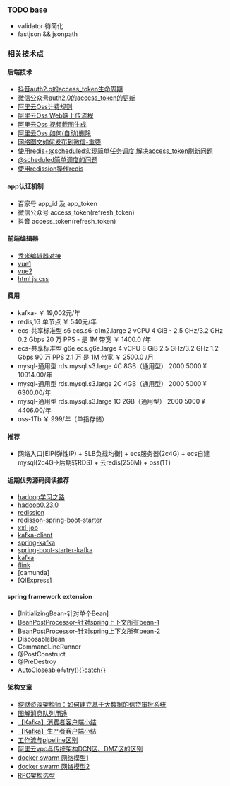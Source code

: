 
### TODO base

- validator 待简化
- fastjson && jsonpath

### 相关技术点

#### 后端技术

- [抖音auth2.o的access_token生命周期](https://www.it610.com/article/1287591770242199552.htm)
- [微信公众号auth2.0的access_token的更新]()
- [阿里云Oss计费规则](https://help.aliyun.com/document_detail/59636.html?spm=a2c4g.11186623.6.570.6ba1218cHaht0O)
- [阿里云Oss Web端上传流程](https://help.aliyun.com/document_detail/31926.html?spm=a2c4g.11186623.6.643.75a76212ODpfe2)
- [阿里云Oss 视频截图生成](https://help.aliyun.com/document_detail/64555.html?spm=a2c4g.11186623.6.1743.1f65218ctlXyqO)
- [阿里云Oss 如何(自动)删除](https://developer.aliyun.com/ask/206686)
- [网络图文如何发布到微信-重要](https://www.cnblogs.com/gogood/p/6544439.html)
- [使用redis+@scheduled实现简单任务调度,解决access_token刷新问题](https://www.cnblogs.com/slowcity/p/11671231.html)
- [@scheduled简单调度的问题](https://www.cnblogs.com/muxi0407/p/11936221.html)
- [使用redission操作redis](https://www.baeldung.com/redis-redisson)


#### app认证机制

- 百家号 app_id 及 app_token
- 微信公众号 access_token(refresh_token)
- 抖音 access_token(refresh_token)

#### 前端编辑器

- [秀米编辑器对接](https://r.xiumi.us/board/v5/2a5va/16516964)
- [vue1](https://www.bilibili.com/video/BV11s411A7h6/?spm_id_from=333.788.videocard.0)
- [vue2](https://www.runoob.com/vue2/vue-tutorial.html)
- [html js css](https://www.bilibili.com/video/av96953550/?spm_id_from=333.788.b_636f6d6d656e74.29)

#### 费用

- kafka- ￥ 19,002元/年
- redis,1G 单节点 ￥ 540元/年
- ecs-共享标准型 s6 	ecs.s6-c1m2.large	2 vCPU	4 GiB	-	2.5 GHz/3.2 GHz	0.2 Gbps	20 万 PPS	-	是	1M 带宽 ￥ 1400.0 /年
- ecs-共享标准型 g6e  	ecs.g6e.large	4 vCPU	8 GiB	2.5 GHz/3.2 GHz	1.2 Gbps	90 万 PPS	2.1 万	是	1M 带宽 ￥ 2500.0 /月
- mysql-通用型 rds.mysql.s3.large 4C 8GB（通用型） 2000 5000  ¥ 10914.00/年
- mysql-通用型 rds.mysql.s3.large 2C 4GB（通用型） 2000 5000  ¥ 6300.00/年
- mysql-通用型 rds.mysql.s3.large 1C 2GB（通用型） 2000 5000  ¥ 4406.00/年
- oss-1Tb ￥ 999/年（单指存储）

#### 推荐

- 网络入口[EIP(弹性IP) + SLB负载均衡] + ecs服务器(2c4G) + ecs自建mysql(2c4G->后期转RDS) + 云redis(256M) + oss(1T)

#### 近期优秀源码阅读推荐

- [hadoop学习之路](https://developer.aliyun.com/article/28400)
- [hadoop0.23.0](http://blog.sina.com.cn/s/blog_4a1f59bf01010i9r.html)
- [redission](https://github.com/redisson/redisson/wiki/Redisson%E9%A1%B9%E7%9B%AE%E4%BB%8B%E7%BB%8D)
- [redisson-spring-boot-starter](https://github.com/tfnick/redisson-spring-boot-starter.git)
- [xxl-job](https://github.com/xuxueli/xxl-job)
- [kafka-client](https://github.com/apache/kafka)
- [spring-kafka](https://github.com/spring-projects/spring-kafka.git)
- [spring-boot-starter-kafka](https://github.com/spring-projects/spring-boot)
- [kafka](https://github.com/apache/kafka)
- [flink](https://github.com/apache/flink)
- [camunda]
- [QlExpress]

#### spring framework extension

- [InitializingBean-针对单个Bean]
- [BeanPostProcessor-针对spring上下文所有bean-1](https://www.cnblogs.com/twelve-eleven/p/8080038.html)
- [BeanPostProcessor-针对spring上下文所有bean-2](https://www.jianshu.com/p/369a54201943)
- DisposableBean 
- CommandLineRunner 
- @PostConstruct
- @PreDestroy
- [AutoCloseable与try(){}catch{}](https://www.cnblogs.com/756623607-zhang/p/9216091.html)


#### 架构文章

- [挖财资深架构师：如何建立基于大数据的信贷审批系统](https://www.sohu.com/a/114837765_355140)
- [图解消息队列用途](https://my.oschina.net/u/4364157/blog/4283168)
- [【Kafka】消费者客户端小结](https://xie.infoq.cn/article/8e54c04a74f301d4685c1c20d)
- [【Kafka】生产者客户端小结](https://xie.infoq.cn/article/934a746dc0458e24a03340e6b)
- [工作流与pipeline区别](https://www.zhihu.com/question/52498881/answer/923260493)
- [阿里云vpc与传统架构DCN区、DMZ区的区别]()
- [docker swarm 网络模型1](https://www.jianshu.com/p/60bccbdb6af9)
- [docker swarm 网络模型2](https://juejin.im/post/6844903958222209038)
- [RPC架构选型](https://www.jianshu.com/p/b0343bfd216e)